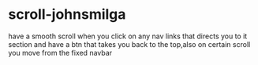 # scroll-johnsmilga
have a smooth scroll when you click on any nav links that directs you to it section and have a btn that takes you back to the top,also on certain scroll you move from the fixed navbar 
